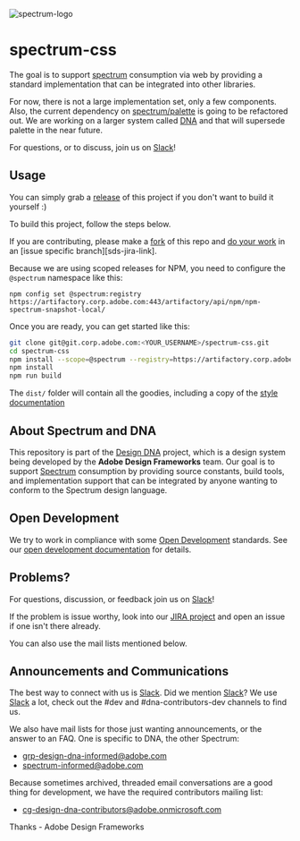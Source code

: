 ![spectrum-logo](https://git.corp.adobe.com/storage/user/655/files/a13fda74-9d4a-11e6-9aec-1b320823594a)
# spectrum-css
The goal is to support [spectrum][spectrum-link] consumption via web by providing a standard implementation that can be integrated into other libraries.  

For now, there is not a large implementation set, only a few components.  Also, the current dependency on [spectrum/palette](http://git.corp.adobe.com/spectrum/palette) is going to be refactored out.  We are working on a larger system called [DNA][dna-link] and that will supersede palette in the near future.

For questions, or to discuss, join us on [Slack][slack-link]!

## Usage  
You can simply grab a [release](https://git.corp.adobe.com/Spectrum/spectrum-css/releases) of this project if you don't want to build it yourself :)

To build this project, follow the steps below.

If you are contributing, please make a [fork][forking-link] of this repo and [do your work][dev-docs-link] in an [issue specific branch][sds-jira-link].

Because we are using scoped releases for NPM, you need to configure the `@spectrum` namespace like this:

`npm config set @spectrum:registry https://artifactory.corp.adobe.com:443/artifactory/api/npm/npm-spectrum-snapshot-local/`

Once you are ready, you can get started like this:

```sh
git clone git@git.corp.adobe.com:<YOUR_USERNAME>/spectrum-css.git
cd spectrum-css
npm install --scope=@spectrum --registry=https://artifactory.corp.adobe.com:443/artifactory/api/npm/npm-spectrum-snapshot/
npm install
npm run build
```

The `dist/` folder will contain all the goodies, including a copy of the [style documentation](http://git.corp.adobe/com/pages/spectrum/spectrum-css/)

## About Spectrum and DNA
This repository is part of the [Design DNA][dna-link] project, which is a design system being developed by the **Adobe Design Frameworks** team.  Our goal is to support [Spectrum][spectrum-link] consumption by providing source constants, build tools, and implementation support that can be integrated by anyone wanting to conform to the Spectrum design language.

## Open Development
We try to work in compliance with some [Open Development][dna-opendev-link] standards.  See our [open development documentation][dna-opendev-link] for details.

## Problems?
For questions, discussion, or feedback join us on [Slack][slack-link]!  

If the problem is issue worthy, look into our [JIRA project][sdl-jira-link] and open an issue if one isn't there already.

You can also use the mail lists mentioned below.

## Announcements and Communications 

The best way to connect with us is [Slack][slack-link].  Did we mention [Slack][slack-link]?  We use [Slack][slack-link] a lot, check out the #dev and #dna-contributors-dev channels to find us.


We also have mail lists for those just wanting announcements, or the answer to an FAQ. One is specific to DNA, the other Spectrum:
* grp-design-dna-informed@adobe.com
* spectrum-informed@adobe.com

Because sometimes archived, threaded email conversations are a good thing for development, we have the required contributors mailing list:
* cg-design-dna-contributors@adobe.onmicrosoft.com


Thanks - Adobe Design Frameworks

[spectrum-link]: http://spectrum.corp.adobe.com
[slack-link]: https://adobespectrum.slack.com
[dna-link]: http://design-dna.corp.adobe.com
[dna-opendev-link]: https://wiki.corp.adobe.com/display/AdobeDesign/Spectrum+Developer+Docs
[sdl-jira-link]: https://jira.corp.adobe.com/browse/SDL
[dna-jira-link]: https://jira.corp.adobe.com/browse/DNA
[dev-docs-link]: https://wiki.corp.adobe.com/display/AdobeDesign/Spectrum+Developer+Docs
[forking-link]: https://help.github.com/articles/fork-a-repo/
